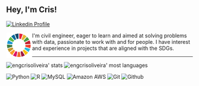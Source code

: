 ## Hey, I'm Cris!
 [![Linkedin Profile](https://img.shields.io/badge/-Cristina%20Oliveira-blue?style=flat-square&logo=Linkedin&logoColor=white&link=https://www.linkedin.com/in/cristina-pereira-oliveira/)](https://www.linkedin.com/in/cristina-pereira-oliveira/)

<p>
  <img width="70" align='left' src="https://github.com/engcrisoliveira/engcrisoliveira/blob/main/icon/sdg_onu.png?raw=true">
</p>

I'm civil engineer, eager to learn and aimed at solving problems with data, passionate to work with and for people. I have interest and experience in projects that are aligned with the SDGs.

---

<p align="left">
<img width="500em" src="https://github-readme-stats.vercel.app/api?username=engcrisoliveira&show_icons=true&hide_title=true&include_all_commits=true&theme=github_dark" alt="engcrisoliveira' stats"/>
<img width="500em" src="https://github-readme-stats.vercel.app/api/top-langs/?username=engcrisoliveira&layout=compact&hide_title=true&theme=github_dark" alt="engcrisoliveira' most languages"/>
</p>

![Python](https://img.shields.io/badge/-Python-05122A?style=flat&logo=python)
![R](https://img.shields.io/badge/-R-05122A?style=flat&logo=r)
![MySQL](https://img.shields.io/badge/-MySQL-05122A?style=flat&logo=mysql&logoColor=white)
![Amazon AWS](https://img.shields.io/badge/-Amazon%20AWS-05122A?style=flat&logo=amazon-aws&logoColor=ff9900)
![Git](https://img.shields.io/badge/-Git-05122A?style=flat&logo=git)
![Github](https://img.shields.io/badge/-Github-05122A?style=flat&logo=github)
